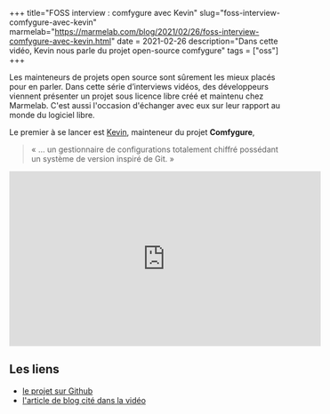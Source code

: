 +++
title="FOSS interview : comfygure avec Kevin"
slug="foss-interview-comfygure-avec-kevin"
marmelab="https://marmelab.com/blog/2021/02/26/foss-interview-comfygure-avec-kevin.html"
date = 2021-02-26
description="Dans cette vidéo, Kevin nous parle du projet open-source comfygure"
tags = ["oss"]
+++

Les mainteneurs de projets open source sont sûrement les mieux placés pour en parler. Dans cette série d’interviews vidéos, des développeurs viennent présenter un projet sous licence libre créé et maintenu chez Marmelab. C'est aussi l'occasion d'échanger avec eux sur leur rapport au monde du logiciel libre.

Le premier à se lancer est [Kevin](https://twitter.com/kmaschta), mainteneur du projet **Comfygure**,

> « … un gestionnaire de configurations totalement chiffré possédant un système de version inspiré de Git. »

<iframe width="560" height="315" sandbox="allow-same-origin allow-scripts allow-popups" src="https://tube.caen.camp/videos/embed/8a53a0fa-dd95-44a1-aa03-5710542d331b?warningTitle=0" frameborder="0" allowfullscreen></iframe>

## Les liens

- [le projet sur Github](https://github.com/marmelab/comfygure)
- [l'article de blog cité dans la vidéo](https://marmelab.com/blog/2019/05/28/releasing-comfygure-1-0.html)